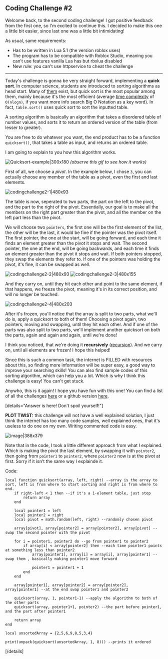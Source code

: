 Coding Challenge #2 
--

Welcome back, to the second coding challenge! I got positive feedback from the first one, so I'm excited to continue this. I decided to make this one a little bit easier, since last one was a little bit intimidating!

As usual, same requirements:
 *  Has to be written in Lua 5.1 (the version roblox uses)
* The program has to be compatible with Roblox Studio, meaning you can’t use features vanilla Lua has but rbxlua disabled
* New rule: you can't use httpservice to cheat the challenge

----
Today's challenge is gonna be very straight forward, implementing a **quick sort**. In computer science, students are introduced to sorting algorithms as head start. Many of [them](https://www.youtube.com/watch?v=JU767SDMDvA&list=PL9xmBV_5YoZOZSbGAXAPIq1BeUf4j20pl) exist, but quick sort is the most popular among them, mainly because it's the most efficient (average [time complexity](https://www.youtube.com/watch?v=zUUkiEllHG0) of `O(nlogn)`, if you want more info search Big O Notation as a key word).  In fact, `table.sort()` uses quick sort to sort the inputted table. 

A sorting algorithm is basically an algorithm that takes a disordered table of number values, and sorts it to return an ordered version of the table (from lesser to greater). 

You are free to do whatever you want, the end product has to be a function `quicksort()`, that takes a table as input, and returns an ordered table.

I am going to explain to you how this algorithm works.

![Quicksort-example|300x180](upload://kAbn1oc4uodYZ7HmgRblUM9oZEk.gif)  *(observe this gif to see how it works)*

First of all, we choose a *pivot*. In the example below, I chose `3`, you can actually choose any member of the table as a pivot, even the first and last elements.

![codingchallenge2-1|480x93](upload://wybkvz7RHwXE5UJR4e3FVkbGNvo.png) 

The table is now, seperated to two parts, the part on the left to the pivot, and the part to the right of the pivot. Essentially, our goal is to make all the members on the right part greater than the pivot, and all the member on the left part less than the pivot.

We will choose two `pointers`, the first one will be the first element of the list, the other will be the last, it would be fine if the pointer was the pivot itself. The first pointer, the one at the start, will be going forward, and each time it finds an element greater than the pivot it stops and wait. The second pointer, the one at the end, will be going backwards, and each time it finds an element greater than the pivot it stops and wait. If both pointers stopped, they swap the elements they refer to. If one of the pointers was holding the pivot, it's fine, it can be swapped as well.

![codingchallenge2-2|480x93](upload://3e4e1dBjbrIGRJ15BQ0HRTkRyFb.png)
 ![codingchallenge2-3|480x155](upload://6EnW5rsmHw4KBuzYPmSYeCopJBT.png) 

And they carry on, until they hit each other and point to the same element, if that happens, we freeze the pivot, meaning it's in its correct position, and will no longer be touched. 

![codingchallenge2-4|480x203](upload://htxXr8Csd3FbcSDEOMUmEIQwOzm.png) 


After it's frozen, you'll notice that the array is split to two parts, what we'll do is, apply a quicksort to both of them! Choosing a pivot again, two pointers, moving and swapping, until they hit each other. And if one of the parts was also split to two parts, we'll implement another quicksort on both the parts, again and again and again, until we're done!

I think you noticed, that we're doing it **recursively** ([recursion](https://www.youtube.com/watch?v=HXNhEYqFo0o)). And we carry on, until all elements are frozen! I hope this helped!

Since this is such a common task, the internet is FILLED with resources about this, so finding more information will be super easy, a good way to improve your searching skills! You can also find sample codes of this sorting algorithm, which can help you a lot. Which is why I think this challenge is easy! You can't get stuck.

Anywho, this is it again! I hope you have fun with this one! You can find a list of all the challenges [here](https://devforum.roblox.com/t/list-of-coding-challenges/485248) or a github version [here](https://github.com/StarmaQ/garbage/blob/master/codingchallenges/Coding%20Challenge%20%231.md).


[details="Answer is here! Don't spoil yourself!"]

**PLOT TWIST:** this challenge will not have a well explained solution, I just think the internet has too many code samples, well explained ones, that it's useless to do one on my own. Writing commented code is easy.

![image|388x379](upload://cuRTqxYKBzSzAXgKWJ5SBlev1lm.png) 

Note that in the code, I took a little different approach from what I explained. Which is making the pivot the last element, by swapping it with `pointer2`, then going from `pointer1` to `pointer2`, where `pointer2` now is at the pivot at first. Sorry if it isn't the same way I explainde it.

Code:
```
local function quicksort(array, left, right) --array is the array to sort, left is from where to start sorting and right is from where to end.
    if right-left < 1 then --if it's a 1-element table, just stop
        return array
    end

    local pointer1 = left 
    local pointer2 = right
    local pivot = math.random(left, right) --randomly chosen pivot

    array[pivot], array[pointer2] = array[pointer2], array[pivot] --swap the second pointer with the pivot

    for i = pointer1, pointer2 do --go from pointer1 to pointer2
        if array[i] < array[pointer2] then --each time pointer1 points at something less than pointer2
            array[pointer1], array[i] = array[i], array[pointer1] --swap them , basically making pointer1 move forward

            pointer1 = pointer1 + 1
        end
    end

    array[pointer1], array[pointer2] = array[pointer2], array[pointer1] --at the end swap pointer1 and pointer2

    quicksort(array, 1, pointer1-1) --apply the algorithm to both of the other parts
    quicksort(array, pointer1+1, pointer2) --the part before pointer1, and the part after pointer1

    return array
end

local unsortedArray = {2,5,6,9,8,5,3,4}

print(unpack(quicksort(unsortedArray, 1, 8))) --prints it ordered
```
[/details]
